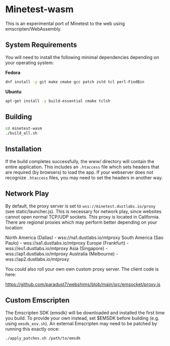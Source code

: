 Minetest-wasm
=============

This is an experimental port of Minetest to the web using emscripten/WebAssembly.


System Requirements
-------------------

You will need to install the following minimal dependencies depending on your operating system:

**Fedora**

```bash
dnf install -y git make cmake gcc patch zstd tcl perl-FindBin
```

**Ubuntu**

```bash
apt-get install -y build-essential cmake tclsh
```

Building
---------

```bash
cd minetest-wasm
./build_all.sh
```

Installation
------------

If the build completes successfully, the www/ directory will contain the entire application. This 
includes an `.htaccess` file which sets headers that are required (by browsers) to load the app. 
If your webserver does not recognize `.htaccess` files, you may need to set the headers in
another way.

Network Play
------------

By default, the proxy server is set to `wss://minetest.dustlabs.io/proxy` (see static/launcher.js).
This is necessary for network play, since websites cannot open normal TCP/UDP sockets. This proxy
is located in California. There are regional proxies which may perform better depending on your
location:

North America (Dallas) - wss://na1.dustlabs.io/mtproxy
South America (Sao Paulo) - wss://sa1.dustlabs.io/mtproxy
Europe (Frankfurt) - wss://eu1.dustlabs.io/mtproxy
Asia (Singapore) - wss://ap1.dustlabs.io/mtproxy
Australia (Melbourne) - wss://ap2.dustlabs.io/mtproxy

You could also roll your own own custom proxy server. The client code is here:

https://github.com/paradust7/webshims/blob/main/src/emsocket/proxy.js

Custom Emscripten
-----------------
The Emscripten SDK (emsdk) will be downloaded and installed the first time you build. To provide
your own instead, set $EMSDK before building (e.g. using `emsdk_env.sh`). An external Emscripten
may need to be patched by running this exactly once:

    ./apply_patches.sh /path/to/emsdk
